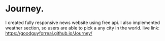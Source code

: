 # Journey.
I created fully responsive news website using free api. I also implemented weather section, so users are able to pick a any city in the world.
live link: https://goodguyforreal.github.io/Journey/
